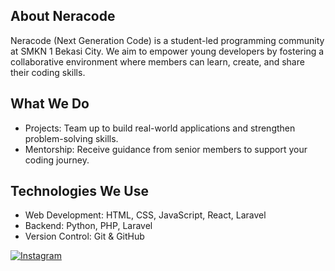 ## About Neracode
Neracode (Next Generation Code) is a student-led programming community at SMKN 1 Bekasi City. We aim to empower young developers by fostering a collaborative environment where members can learn, create, and share their coding skills.

## What We Do
- Projects: Team up to build real-world applications and strengthen problem-solving skills.
- Mentorship: Receive guidance from senior members to support your coding journey.

## Technologies We Use
- Web Development: HTML, CSS, JavaScript, React, Laravel
- Backend: Python, PHP, Laravel
- Version Control: Git & GitHub

[![Instagram](https://img.shields.io/badge/Instagram-E4405F?style=for-the-badge&logo=instagram&logoColor=white)](https://www.instagram.com/nera.code?igsh=MXNvbTdxN3I1OWJ5eg==)
